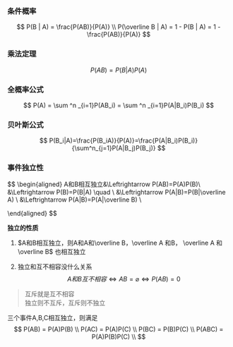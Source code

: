 ### 条件概率  

$$ 
	P(B | A)  = \frac{P(AB)}{P(A)} \\ 
	P(\overline B | A) = 1 - P(B | A) = 1 - \frac{P(AB)}{P(A)}
$$

### 乘法定理  

$$ 
	P(AB) = P(B|A)P(A) 
$$

### 全概率公式  

$$ 
	P(A) = \sum ^n _{i=1}P(AB_i) = \sum ^n _{i=1}P(A|B_i)P(B_i)
$$

### 贝叶斯公式  

$$ 
	P(B_i|A)=\frac{P(B_iA)}{P(A)}=\frac{P(A|B_i)P(B_i)}{\sum^n_{j=1}P(A|B_j)P(B_j)}
$$

### 事件独立性  

  
$$
\begin{aligned}
 A和B相互独立&\Leftrightarrow P(AB)=P(A)P(B)\\
		 &\Leftrightarrow P(B)=P(B|A) \quad \\
		 &\Leftrightarrow P(A|B)=P(B|\overline A) \\
		 &\Leftrightarrow P(A|B)=P(A|\overline B) \\

\end{aligned}
$$

**独立的性质**  

1. $A和B相互独立，则A和A和\overline B，\overline A 和B， \overline A 和 \overline B$ 也相互独立  

2. 独立和互不相容没什么关系  
$$ 
	A和B互不相容 \Leftrightarrow AB = \varnothing \Leftrightarrow P(AB) = 0
$$

> 互斥就是互不相容  
> 独立则不互斥，互斥则不独立  

三个事件A,B,C相互独立，则满足  
$$ 
	P(AB) = P(A)P(B) \\
	P(AC) = P(A)P(C) \\ 
	P(BC) = P(B)P(C) \\
	P(ABC) = P(A)P(B)P(C) \\
$$
